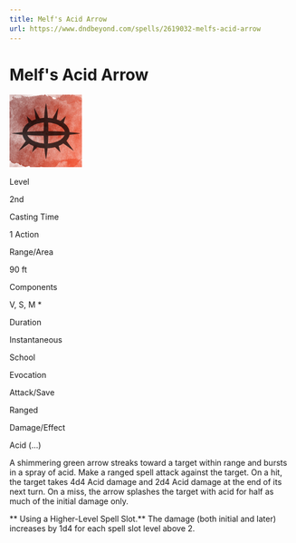 ```yaml
---
title: Melf's Acid Arrow
url: https://www.dndbeyond.com/spells/2619032-melfs-acid-arrow
---
```


# Melf's Acid Arrow

![Melf's Acid Arrow](melfs-acid-arrow.png)

Level

2nd

Casting Time

1 Action

Range/Area

90 ft

Components

V, S, M *

Duration

Instantaneous

School

Evocation

Attack/Save

Ranged

Damage/Effect

Acid (...)

A shimmering green arrow streaks toward a target within range and bursts in a spray of acid. Make a ranged spell attack against the target. On a hit, the target takes 4d4 Acid damage and 2d4 Acid damage at the end of its next turn. On a miss, the arrow splashes the target with acid for half as much of the initial damage only.

** Using a Higher-Level Spell Slot.** The damage (both initial and later) increases by 1d4 for each spell slot level above 2.